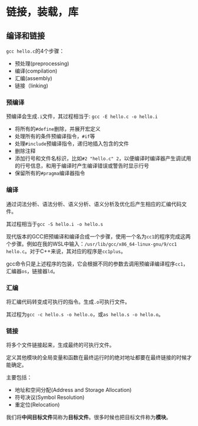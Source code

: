 # 链接，装载，库

## 编译和链接

`gcc hello.c`的4个步骤：

- 预处理(preprocessing)
- 编译(compilation)
- 汇编(assembly)
- 链接（linking)

### 预编译

预编译会生成`.i`文件，其过程相当于: `gcc -E hello.c -o hello.i`

- 将所有的`#define`删除，并展开宏定义
- 处理所有的条件预编译指令，`#if`等
- 处理`#include`预编译指令，递归地插入包含的文件
- 删除注释
- 添加行号和文件名标识，比如`#2 "hello.c" 2`，以便编译时编译器产生调试用的行号信息，和用于编译时产生编译错误或警告时显示行号
- 保留所有的`#pragma`编译器指令

### 编译

通过词法分析、语法分析、语义分析、语义分析及优化后产生相应的汇编代码文件。

其过程相当于`gcc -S hello.i -o hello.s`

现代版本的GCC把预编译和编译合成一个步骤，使用一个名为`cc1`的程序完成这两个步骤。例如在我的WSL中输入：`/usr/lib/gcc/x86_64-linux-gnu/9/cc1 hello.c`。对于C++来说，其对应的程序是`cc1plus`。

gcc命令只是上述程序的包装，它会根据不同的参数去调用预编译编译程序`cc1`，汇编器`os`，链接器`ld`。

### 汇编

将汇编代码转变成可执行的指令。生成`.o`可执行文件。

其过程为`gcc -c hello.s -o hello.o`，或`as hello.s -o hello.o`。

### 链接

将多个文件链接起来，生成最终的可执行文件。

定义其他模块的全局变量和函数在最终运行时的绝对地址都要在最终链接的时候才能确定。

主要包括：

- 地址和空间分配(Address and Storage Allocation)
- 符号决议(Symbol Resolution)
- 重定位(Relocation)

我们将**中间目标文件**简称为**目标文件**。很多时候也把目标文件称为**模块**。


